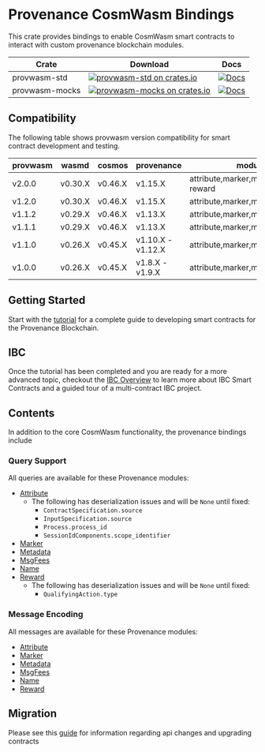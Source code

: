 # Provenance CosmWasm Bindings

This crate provides bindings to enable CosmWasm smart contracts to interact with custom provenance
blockchain modules.

| Crate          | Download                                                                                                                      | Docs                                                                                |
|----------------|-------------------------------------------------------------------------------------------------------------------------------|-------------------------------------------------------------------------------------|
| provwasm-std   | [![provwasm-std on crates.io](https://img.shields.io/crates/v/provwasm-std.svg)](https://crates.io/crates/provwasm-std)       | [![Docs](https://docs.rs/provwasm-std/badge.svg)](https://docs.rs/provwasm-std)     |
| provwasm-mocks | [![provwasm-mocks on crates.io](https://img.shields.io/crates/v/provwasm-mocks.svg)](https://crates.io/crates/provwasm-mocks) | [![Docs](https://docs.rs/provwasm-mocks/badge.svg)](https://docs.rs/provwasm-mocks) |

## Compatibility

The following table shows provwasm version compatibility for smart contract development and testing.

| provwasm | wasmd   | cosmos  | provenance        | module support                                 |
|----------|---------|---------|-------------------|------------------------------------------------|
| v2.0.0   | v0.30.X | v0.46.X | v1.15.X           | attribute,marker,metadata,msgfees,name, reward |
| v1.2.0   | v0.30.X | v0.46.X | v1.15.X           | attribute,marker,metadata,msgfees,name         |
| v1.1.2   | v0.29.X | v0.46.X | v1.13.X           | attribute,marker,metadata,msgfees,name         |
| v1.1.1   | v0.29.X | v0.46.X | v1.13.X           | attribute,marker,metadata,msgfees,name         |
| v1.1.0   | v0.26.X | v0.45.X | v1.10.X - v1.12.X | attribute,marker,metadata,msgfees,name         |
| v1.0.0   | v0.26.X | v0.45.X | v1.8.X - v1.9.X   | attribute,marker,metadata,name                 |

## Getting Started

Start with the [tutorial](docs/tutorial/01-overview.md) for a complete guide to developing smart
contracts for the Provenance Blockchain.

## IBC

Once the tutorial has been completed and you are ready for a more advanced topic, checkout the
[IBC Overview](contracts/ibc/README.md) to learn more about IBC Smart Contracts and a guided tour of a multi-contract IBC project.

## Contents

In addition to the core CosmWasm functionality, the provenance bindings include

### Query Support

All queries are available for these Provenance modules:
- [Attribute](./packages/provwasm-std/src/types/provenance/attribute)
  - The following has deserialization issues and will be `None` until fixed:
    - `ContractSpecification.source`
    - `InputSpecification.source`
    - `Process.process_id`
    - `SessionIdComponents.scope_identifier`
- [Marker](./packages/provwasm-std/src/types/provenance/marker)
- [Metadata](./packages/provwasm-std/src/types/provenance/metadata)
- [MsgFees](./packages/provwasm-std/src/types/provenance/msgfees)
- [Name](./packages/provwasm-std/src/types/provenance/name)
- [Reward](./packages/provwasm-std/src/types/provenance/reward)
  - The following has deserialization issues and will be `None` until fixed:
    - `QualifyingAction.type`

### Message Encoding

All messages are available for these Provenance modules:
- [Attribute](./packages/provwasm-std/src/types/provenance/attribute)
- [Marker](./packages/provwasm-std/src/types/provenance/marker)
- [Metadata](./packages/provwasm-std/src/types/provenance/metadata)
- [MsgFees](./packages/provwasm-std/src/types/provenance/msgfees)
- [Name](./packages/provwasm-std/src/types/provenance/name)
- [Reward](./packages/provwasm-std/src/types/provenance/reward)

## Migration
Please see this [guide](./MIGRATION.md) for information regarding api changes and upgrading contracts